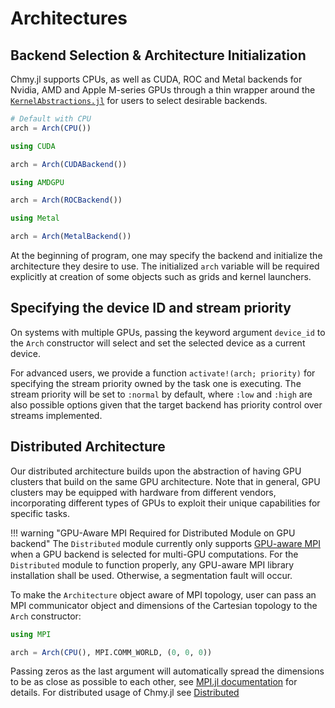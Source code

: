 # Architectures

## Backend Selection & Architecture Initialization

Chmy.jl supports CPUs, as well as CUDA, ROC and Metal backends for Nvidia, AMD and Apple M-series GPUs through a thin wrapper around the [`KernelAbstractions.jl`](https://github.com/JuliaGPU/KernelAbstractions.jl) for users to select desirable backends.

```julia
# Default with CPU
arch = Arch(CPU())
```

```julia
using CUDA

arch = Arch(CUDABackend())
```

```julia
using AMDGPU

arch = Arch(ROCBackend())
```

```julia
using Metal

arch = Arch(MetalBackend())
```

At the beginning of program, one may specify the backend and initialize the architecture they desire to use. The initialized `arch` variable will be required explicitly at creation of some objects such as grids and kernel launchers.

## Specifying the device ID and stream priority

On systems with multiple GPUs, passing the keyword argument `device_id` to the `Arch` constructor will select and set the selected device as a current device.

For advanced users, we provide a function `activate!(arch; priority)` for specifying the stream priority owned by the task one is executing. The stream priority will be set to `:normal` by default, where `:low` and `:high` are also possible options given that the target backend has priority control over streams implemented.

## Distributed Architecture

Our distributed architecture builds upon the abstraction of having GPU clusters that build on the same GPU architecture. Note that in general, GPU clusters may be equipped with hardware from different vendors, incorporating different types of GPUs to exploit their unique capabilities for specific tasks.

!!! warning "GPU-Aware MPI Required for Distributed Module on GPU backend"
    The `Distributed` module currently only supports [GPU-aware MPI](https://juliaparallel.org/MPI.jl/stable/usage/#CUDA-aware-MPI-support) when a GPU backend is selected for multi-GPU computations. For the `Distributed` module to function properly, any GPU-aware MPI library installation shall be used. Otherwise, a segmentation fault will occur.


To make the `Architecture` object aware of MPI topology, user can pass an MPI communicator object and dimensions of the Cartesian topology to the `Arch` constructor:

```julia
using MPI

arch = Arch(CPU(), MPI.COMM_WORLD, (0, 0, 0))
```

Passing zeros as the last argument will automatically spread the dimensions to be as close as possible to each other, see [MPI.jl documentation](https://juliaparallel.org/MPI.jl/stable/reference/topology/#MPI.Dims_create) for details. For distributed usage of Chmy.jl see [Distributed](./distributed.md)
